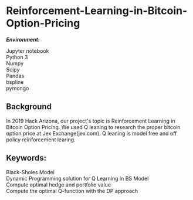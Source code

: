# Reinforcement-Learning-in-Bitcoin-Option-Pricing <br>

***Environment:***

Jupyter notebook <br>
Python 3 <br>
Numpy <br>
Scipy <br>
Pandas <br>
bspline <br>
pymongo <br>

## Background <br>
In 2019 Hack Arizona, our project's topic is Reinforcement Learning in Bitcoin Option Pricing.  We used Q leaning to research the proper bitcoin option price at Jex Exchange(jex.com). Q leaning is model free and off policy reinforcement learing. <br>

## Keywords: <br>
 Black-Sholes Model <br>
 Dynamic Programming solution for Q Learning in BS Model <br>
 Compute optimal hedge and portfolio value <br>
 Compute the optimal Q-function with the DP approach <br>
